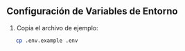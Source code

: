## Configuración de Variables de Entorno

1. Copia el archivo de ejemplo:
```bash
   cp .env.example .env
